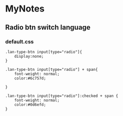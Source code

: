 # MyNotes

## Radio btn switch language

### default.css

```
.lan-type-btn input[type="radio"]{
	display:none;
}

.lan-type-btn input[type="radio"] + span{
	font-weight: normal;
	color:#6c757d;
	
}

.lan-type-btn input[type="radio"]:checked + span {
	font-weight: normal;
	color:#0d6efd;
}
```
